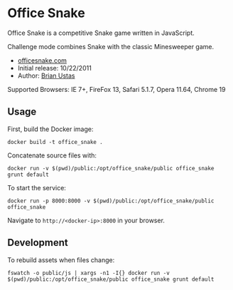 # Office Snake

Office Snake is a competitive Snake game written in JavaScript.

Challenge mode combines Snake with the classic Minesweeper game.

- [officesnake.com](http://www.officesnake.com)
- Initial release: 10/22/2011
- Author: [Brian Ustas](http://brianustas.com)

Supported Browsers: IE 7+, FireFox 13, Safari 5.1.7, Opera 11.64, Chrome 19

## Usage

First, build the Docker image:

    docker build -t office_snake .

Concatenate source files with:

    docker run -v $(pwd)/public:/opt/office_snake/public office_snake grunt default

To start the service:

    docker run -p 8000:8000 -v $(pwd)/public:/opt/office_snake/public office_snake

Navigate to `http://<docker-ip>:8000` in your browser.

## Development

To rebuild assets when files change:

    fswatch -o public/js | xargs -n1 -I{} docker run -v $(pwd)/public:/opt/office_snake/public office_snake grunt default
